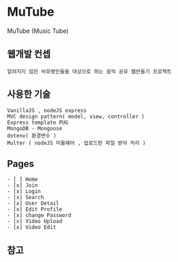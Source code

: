# MuTube

MuTube (Music Tube)

## 웹개발 컨셉

    알려지지 않은 비유명인들을 대상으로 하는 음악 공유 웹만들기 프로젝트

## 사용한 기술

    VanillaJS , nodeJS express
    MVC design pattern( model, view, controller )
    Express template PUG
    MongoDB - Mongoose
    dotenv( 환경변수 )
    Multer ( nodeJS 미들웨어 , 업로드한 파일 받아 처리 )

## Pages

    - [ ] Home
    - [x] Join
    - [x] Login
    - [x] Search
    - [x] User Detail
    - [x] Edit Profile
    - [x] change Password
    - [x] Video Upload
    - [x] Video Edit

## 참고
